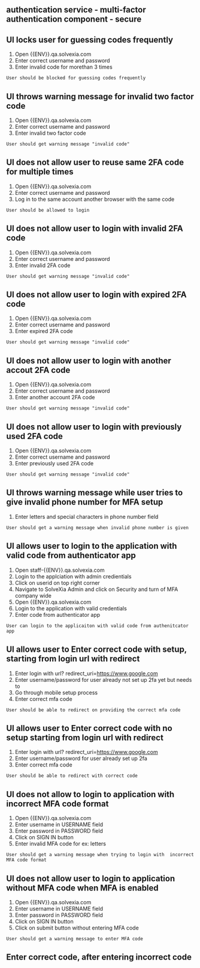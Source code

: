 ## authentication service - multi-factor authentication component - secure

## UI locks user for guessing codes frequently

1. Open {{ENV}}.qa.solvexia.com
2. Enter correct username and password
3. Enter invalid code for morethan 3 times

`User should be blocked for guessing codes frequently`

## UI throws warning message for invalid two factor code

1. Open {{ENV}}.qa.solvexia.com
2. Enter correct username and password
3. Enter invalid two factor code 

`User should get warning message "invalid code"`

## UI does not allow user to reuse same 2FA code for multiple times

1. Open {{ENV}}.qa.solvexia.com 
2. Enter correct username and password
3. Log in to the same account another browser with the same code

`User should be allowed to login `

## UI does not allow user to login with invalid 2FA code

1. Open {{ENV}}.qa.solvexia.com 
2. Enter correct username and password
3. Enter invalid 2FA code 

`User should get warning message "invalid code"`

## UI does not allow user to login with expired 2FA code

1. Open {{ENV}}.qa.solvexia.com 
2. Enter correct username and password
3. Enter expired 2FA code 

`User should get warning message "invalid code"`

## UI does not allow user to login with another accout 2FA code

1. Open {{ENV}}.qa.solvexia.com 
2. Enter correct username and password
3. Enter another account 2FA code 

`User should get warning message "invalid code"`

## UI does not allow user to login  with previously used  2FA code

1. Open {{ENV}}.qa.solvexia.com 
2. Enter correct username and password
3. Enter previously used 2FA code 

`User should get warning message "invalid code"`

## UI throws warning message while user tries to give invalid phone number for MFA setup

1. Enter letters and special characters in phone number field

`User should get a warning message when invalid phone number is given`

## UI allows user to login to the application with valid code from authenticator app

1. Open staff-{{ENV}}.qa.solvexia.com
2. Login to the applciation with admin credientials 
3. Click on userid on top right corner
4. Navigate to  SolveXia Admin and click on Security and turn of MFA company wide 
5. Open {{ENV}}.qa.solvexia.com
6. Login to the application with valid credentials
7. Enter code from authenticator app

`User can login to the applicaiton with valid code from authenitcator app`

## UI allows user to Enter correct code with setup, starting from login url with redirect 

1. Enter login with url? redirect_uri=https://www.google.com
2. Enter username/password for user already not set up 2fa yet but needs to
3. Go through mobile setup process
4. Enter correct mfa code

`User should be able to redirect on providing the correct mfa code `

##  UI allows user to Enter correct code with no setup starting from login url with redirect

1. Enter login with url? redirect_uri=https://www.google.com
2. Enter username/password for user already set up 2fa 
3. Enter correct mfa code

`User should be able to redirect with correct code `

## UI does not allow to login to application with incorrect MFA code format

1. Open {{ENV}}.qa.solvexia.com
2. Enter username in USERNAME field
3. Enter password in PASSWORD field
4. Click on SIGN IN button 
5. Enter invalid MFA code for ex: letters

`User should get a warning message when trying to login with  incorrect MFA code format`

## UI does not allow user to login to application without MFA code when MFA is enabled

 1. Open {{ENV}}.qa.solvexia.com
2. Enter username in USERNAME field
3. Enter password in PASSWORD field
4. Click on SIGN IN button 
5. Click on submit button without entering MFA code

`User should get a warning message to enter MFA code`

## Enter correct code, after entering incorrect code



